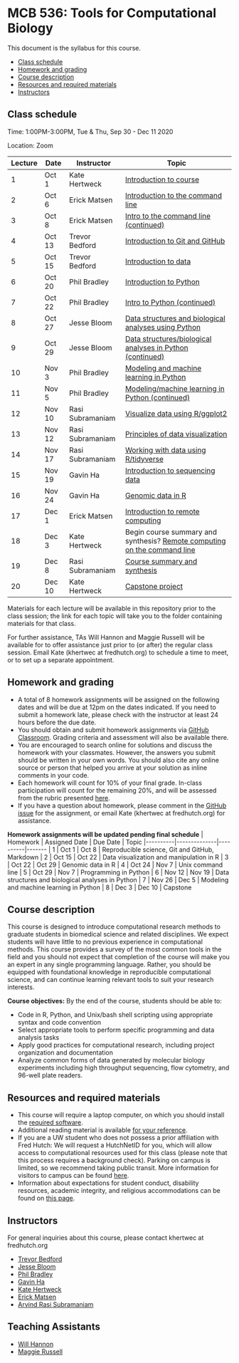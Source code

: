 # MCB 536: Tools for Computational Biology

This document is the syllabus for this course.

  * [Class schedule](#class-schedule)
  * [Homework and grading](#homework-and-grading)
  * [Course description](#course-description)
  * [Resources and required materials](#resources-and-required-materials)
  * [Instructors](#instructors)

## Class schedule

Time: 1:00PM-3:00PM, Tue & Thu, Sep 30 - Dec 11 2020

Location: Zoom

| Lecture | Date   | Instructor       | Topic
|---------|--------|------------------|--------
| 1       | Oct 1  | Kate Hertweck    | [Introduction to course](lectures/lecture01/)
| 2       | Oct 6  | Erick Matsen     | [Introduction to the command line](lectures/lecture09/)
| 3       | Oct 8  | Erick Matsen     | [Intro to the command line (continued)](lectures/lecture12/)
| 4       | Oct 13 | Trevor Bedford   | [Introduction to Git and GitHub](lectures/lecture02/)
| 5       | Oct 15 | Trevor Bedford   | [Introduction to data](lectures/lecture03/)
| 6       | Oct 20 | Phil Bradley     | [Introduction to Python](lectures/lecture10/)
| 7       | Oct 22 | Phil Bradley     | [Intro to Python (continued)](lectures/lecture11/)
| 8       | Oct 27 | Jesse Bloom      | [Data structures and biological analyses using Python](lectures/lecture13/)
| 9       | Oct 29 | Jesse Bloom      | [Data structures/biological analyses in Python (continued)](lectures/lecture14)
| 10      | Nov 3  | Phil Bradley     | [Modeling and machine learning in Python](lectures/lecture15)
| 11      | Nov 5  | Phil Bradley     | [Modeling/machine learning in Python (continued)](lectures/lecture16)
| 12      | Nov 10 | Rasi Subramaniam | [Visualize data using R/ggplot2](lectures/lecture04/)
| 13      | Nov 12 | Rasi Subramaniam | [Principles of data visualization](lectures/lecture05/)
| 14      | Nov 17 | Rasi Subramaniam | [Working with data using R/tidyverse](lectures/lecture06/)
| 15      | Nov 19 | Gavin Ha         | [Introduction to sequencing data](lectures/lecture07/)
| 16      | Nov 24 | Gavin Ha         | [Genomic data in R](lectures/lecture08/)
| 17      | Dec 1  | Erick Matsen     | [Introduction to remote computing](lectures/lecture17)
| 18      | Dec 3  | Kate Hertweck    | Begin course summary and synthesis? [Remote computing on the command line](lectures/lecture18)
| 19      | Dec 8  | Rasi Subramaniam | [Course summary and synthesis](lectures/lecture19)
| 20      | Dec 10 | Kate Hertweck    | [Capstone project](lectures/lecture20)

Materials for each lecture will be available in this repository prior to the class session;
the link for each topic will take you to the folder containing materials for that class.

For further assistance, TAs Will Hannon and Maggie Russelll will be available for
to offer assistance just prior to (or after) the regular class session. Email Kate (khertwec at fredhutch.org) to schedule a time to meet, or to set up a separate appointment.

## Homework and grading

- A total of 8 homework assignments will be assigned on the following dates and will be due at 12pm on the dates indicated.
If you need to submit a homework late, please check with the instructor at least 24 hours before the due date.
- You should obtain and submit homework assignments via [GitHub Classroom](https://classroom.github.com).
Grading criteria and assessment will also be available there.
- You are encouraged to search online for solutions and discuss the homework with your classmates.
However, the answers you submit should be written in your own words.
You should also cite any online source or person that helped you arrive at your solution as inline comments in your code.
- Each homework will count for 10% of your final grade. In-class participation will count for the remaining 20%, and will be assessed from the rubric presented [here](lectures/lecture01/participation_rubric.md).
- If you have a question about homework, please comment in the [GitHub issue](https://github.com/fredhutchio/tfcb_2020/issues) for the assignment, or email Kate (khertwec at fredhutch.org) for assistance.

**Homework assignments will be updated pending final schedule**
| Homework | Assigned Date | Due Date | Topic
|----------|--------------|----------|-------
| 1        | Oct 1        | Oct 8    | Reproducible science, Git and GitHub, Markdown
| 2        | Oct 15       | Oct 22   | Data visualization and manipulation in R
| 3        | Oct 22       | Oct 29   | Genomic data in R
| 4        | Oct 24       | Nov 7    | Unix command line
| 5        | Oct 29       | Nov 7    | Programming in Python
| 6        | Nov 12       | Nov 19   | Data structures and biological analyses in Python
| 7        | Nov 26       | Dec 5    | Modeling and machine learning in Python
| 8        | Dec 3        | Dec 10   | Capstone

## Course description

This course is designed to introduce computational research methods to graduate students in
biomedical science and related disciplines. We expect students will have little to no previous experience
in computational methods. This course provides a survey of the most common tools in the field and you should
not expect that completion of the course will make you an expert in any single programming language.
Rather, you should be equipped with foundational knowledge in reproducible computational science,
and can continue learning relevant tools to suit your research interests.

**Course objectives:** By the end of the course, students should be able to:
- Code in R, Python, and Unix/bash shell scripting using appropriate syntax and code convention
- Select appropriate tools to perform specific programming and data analysis tasks
- Apply good practices for computational research, including project organization and documentation
- Analyze common forms of data generated by molecular biology experiments including high throughput sequencing,
flow cytometry, and 96-well plate readers.

## Resources and required materials

- This course will require a laptop computer, on which you should install the [required software](software/README.md).
- Additional reading material is available [for your reference](reference.md).
- If you are a UW student who does not possess a prior affiliation with Fred Hutch: We will request a HutchNetID for you,
which will allow access to computational resources used for this class (please note that this process
requires a background check). Parking on campus is limited, so we recommend taking public transit. More information
for visitors to campus can be found [here](https://www.fredhutch.org/en/about/contact-us.html).
- Information about expectations for student conduct, disability resources, academic integrity, and religious
accommodations can be found on [this page](https://registrar.washington.edu/staffandfaculty/syllabi-guidelines/).

## Instructors

For general inquiries about this course, please contact khertwec at fredhutch.org

- [Trevor Bedford](http://bedford.io)
- [Jesse Bloom](https://www.fredhutch.org/en/labs/profiles/bloom-jesse.html)
- [Phil Bradley](https://www.fredhutch.org/en/labs/profiles/bradley-phil.html)
- [Gavin Ha](https://gavinhalab.org/people/Gavin-Ha/)
- [Kate Hertweck](http://www.fredhutch.io)
- [Erick Matsen](https://matsen.fhcrc.org)
- [Arvind Rasi Subramaniam](http://rasilab.fredhutch.org)

## Teaching Assistants


- [Will Hannon](https://mcb-seattle.edu/student-profile/?uid=193)
- [Maggie Russell](https://mcb-seattle.edu/student-profile/?uid=203)
